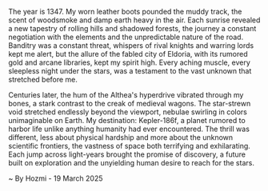 
The year is 1347.  My worn leather boots pounded the muddy track, the scent of woodsmoke and damp earth heavy in the air.  Each sunrise revealed a new tapestry of rolling hills and shadowed forests, the journey a constant negotiation with the elements and the unpredictable nature of the road.  Banditry was a constant threat, whispers of rival knights and warring lords kept me alert, but the allure of the fabled city of Eldoria, with its rumored gold and arcane libraries, kept my spirit high. Every aching muscle, every sleepless night under the stars, was a testament to the vast unknown that stretched before me.

Centuries later, the hum of the Althea's hyperdrive vibrated through my bones, a stark contrast to the creak of medieval wagons.  The star-strewn void stretched endlessly beyond the viewport, nebulae swirling in colors unimaginable on Earth.  My destination: Kepler-186f, a planet rumored to harbor life unlike anything humanity had ever encountered.  The thrill was different, less about physical hardship and more about the unknown scientific frontiers, the vastness of space both terrifying and exhilarating.  Each jump across light-years brought the promise of discovery, a future built on exploration and the unyielding human desire to reach for the stars.

~ By Hozmi - 19 March 2025

